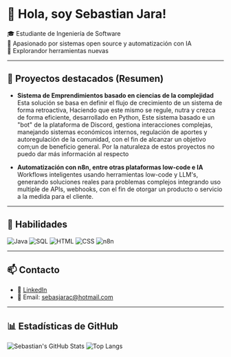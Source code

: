 # 👋 Hola, soy Sebastian Jara!

🎓 Estudiante de Ingeniería de Software  
🔧 Apasionado por sistemas open source y automatización con IA     
🧠 Explorandor herramientas nuevas

---

## 🚀 Proyectos destacados (Resumen)
- **Sistema de Emprendimientos basado en ciencias de la complejidad**  
  Esta solución se basa en definir el flujo de crecimiento de un sistema de forma retroactiva,
  Haciendo que este mismo se regule, nutra y crezca de forma eficiente, desarrollado en Python,
  Este sistema basado e un "bot" de la plataforma de Discord, gestiona interacciones complejas,
  manejando sistemas económicos internos, regulación de aportes y autoregulación de la comunidad,
  con el fin de alcanzar un objetivo com;un de beneficio general. Por la naturaleza de estos proyectos
  no puedo dar más información al respecto

- **Automatización con n8n, entre otras plataformas low-code e IA**  
  Workflows inteligentes usando herramientas low-code y LLM's, generando soluciones reales para
  problemas complejos integrando uso multiple de APIs, webhooks, con el fin de otorgar un producto
  o servicio a la medida para el cliente.

---

## 🧠 Habilidades
![Java](https://img.shields.io/badge/Java-007396?style=for-the-badge&logo=java&logoColor=white)
![SQL](https://img.shields.io/badge/SQL-4479A1?style=for-the-badge&logo=postgresql&logoColor=white)
![HTML](https://img.shields.io/badge/HTML-E34F26?style=for-the-badge&logo=html5&logoColor=white)
![CSS](https://img.shields.io/badge/CSS-1572B6?style=for-the-badge&logo=css3&logoColor=white)
![n8n](https://img.shields.io/badge/n8n-ff6d00?style=for-the-badge&logo=n8n&logoColor=white)

---

## 📫 Contacto
- 💼 [LinkedIn](https://www.linkedin.com/in/sebastian-jara-carpio/)
- 📧 Email: sebasjarac@hotmail.com

---

## 📊 Estadísticas de GitHub

![Sebastian's GitHub Stats](https://github-readme-stats.vercel.app/api?username=SebastianJara21&show_icons=true&theme=radical)
![Top Langs](https://github-readme-stats.vercel.app/api/top-langs/?username=SebastianJara21&layout=compact&theme=radical)


